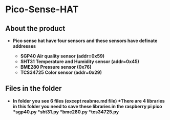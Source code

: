 # Pico-Sense-HAT



## About the product
* <b> Pico sense hat have four sensors and these sensors have definate addresses
  * SGP40 Air quality sensor (addr=0x59)
  * SHT31 Temperature and Humidity sensor (addr=0x45)
  * BME280 Pressure sensor (0x76)
  * TCS34725 Color sensor (addr=0x29)
 
 ## Files in the folder
 * In folder you see 6 files (except reabme.md file)
   *There are 4 libraries in this folder you need to save these libraries in the raspberry pi pico
     *sgp40.py 
     *sht31.py
     *bme280.py
     *tcs34725.py
